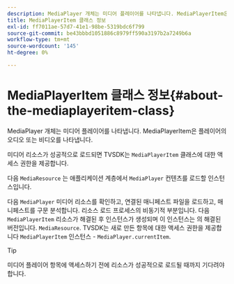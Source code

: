 ```yaml
---
description: MediaPlayer 개체는 미디어 플레이어를 나타냅니다. MediaPlayerItem은 플레이어의 오디오 또는 비디오를 나타냅니다.
title: MediaPlayerItem 클래스 정보
exl-id: ff7011ae-57d7-41e1-98be-5319bdc6f799
source-git-commit: be43bbbd1051886c8979ff590a3197b2a7249b6a
workflow-type: tm+mt
source-wordcount: '145'
ht-degree: 0%

---
```


# MediaPlayerItem 클래스 정보{#about-the-mediaplayeritem-class}

MediaPlayer 개체는 미디어 플레이어를 나타냅니다. MediaPlayerItem은 플레이어의 오디오 또는 비디오를 나타냅니다.

<!--<a id="section_01BC89E5C5A94D0A95EF9D29FBCE758A"></a>-->

미디어 리소스가 성공적으로 로드되면 TVSDK는 `MediaPlayerItem` 클래스에 대한 액세스 권한을 제공합니다.

다음 `MediaResource` 는 애플리케이션 계층에서 `MediaPlayer` 컨텐츠를 로드할 인스턴스입니다.

다음 `MediaPlayer` 미디어 리소스를 확인하고, 연결된 매니페스트 파일을 로드하고, 매니페스트를 구문 분석합니다. 리소스 로드 프로세스의 비동기적 부분입니다. 다음 `MediaPlayerItem` 리소스가 해결된 후 인스턴스가 생성되며 이 인스턴스는 의 해결된 버전입니다. `MediaResource`. TVSDK는 새로 만든 항목에 대한 액세스 권한을 제공합니다 `MediaPlayerItem` 인스턴스 - `MediaPlayer.currentItem`.

>[!TIP]
>
>미디어 플레이어 항목에 액세스하기 전에 리소스가 성공적으로 로드될 때까지 기다려야 합니다.
